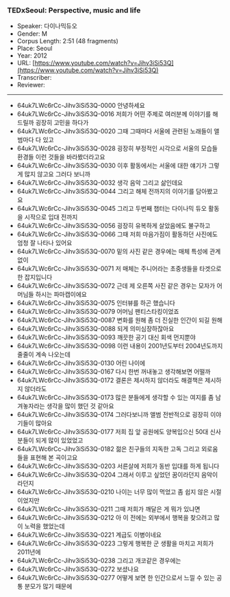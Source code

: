 ### TEDxSeoul: Perspective, music and life

- Speaker: 다이나믹듀오
- Gender: M
- Corpus Length: 2:51 (48 fragments)
- Place: Seoul
- Year: 2012
- URL: [https://www.youtube.com/watch?v=Jihv3iSi53Q](https://www.youtube.com/watch?v=Jihv3iSi53Q)
- Transcriber:
- Reviewer:

---

- 64uk7LWc6rCc-Jihv3iSi53Q-0000 안녕하세요
- 64uk7LWc6rCc-Jihv3iSi53Q-0016 저희가 어떤 주제로 여러분께 이야기를 해드릴까 굉장히 고민을 하다가
- 64uk7LWc6rCc-Jihv3iSi53Q-0020 그때 그때마다 서울에 관련된 노래들이 앨범마다 다 있고
- 64uk7LWc6rCc-Jihv3iSi53Q-0028 굉장히 부정적인 시각으로 서울의 모습들 환경들 이런 것들을 바라봤더라고요
- 64uk7LWc6rCc-Jihv3iSi53Q-0030 이후 활동에서는 서울에 대한 얘기가 그렇게 많지 않고요 그러다 보니까
- 64uk7LWc6rCc-Jihv3iSi53Q-0032 생각 음악 그리고 삶인데요
- 64uk7LWc6rCc-Jihv3iSi53Q-0044 그리고 해체 전까지의 이야기를 담아봤고요
- 64uk7LWc6rCc-Jihv3iSi53Q-0045 그리고 두번째 챕터는 다이나믹 듀오 활동을 시작으로 입대 전까지
- 64uk7LWc6rCc-Jihv3iSi53Q-0056 굉장히 유복하게 살았음에도 불구하고
- 64uk7LWc6rCc-Jihv3iSi53Q-0066 그때 저희 마음가짐이 활동하던 사진에도 엄청 잘 나타나 있어요
- 64uk7LWc6rCc-Jihv3iSi53Q-0070 밑의 사진 같은 경우에는 매체 특성에 관계 없이
- 64uk7LWc6rCc-Jihv3iSi53Q-0071 저 매체는 주니어라는 초중생들을 타겟으로 한 잡지입니다  
- 64uk7LWc6rCc-Jihv3iSi53Q-0072 근데 제 오른쪽 사진 같은 경우는 모자가 어머님들 하시는 파마캡이에요
- 64uk7LWc6rCc-Jihv3iSi53Q-0075 인터뷰를 하곤 했습니다
- 64uk7LWc6rCc-Jihv3iSi53Q-0079 어머님 팬티스타킹이었죠
- 64uk7LWc6rCc-Jihv3iSi53Q-0087 변화를 원해 좀 더 진실한 인간이 되길 원해
- 64uk7LWc6rCc-Jihv3iSi53Q-0088 되게 의미심장하잖아요
- 64uk7LWc6rCc-Jihv3iSi53Q-0093 깨끗한 공기 대신 회색 먼지뿐야
- 64uk7LWc6rCc-Jihv3iSi53Q-0098 이런 내용이 2001년도부터 2004년도까지 줄줄이 계속 나오는데
- 64uk7LWc6rCc-Jihv3iSi53Q-0130 어린 나이에  
- 64uk7LWc6rCc-Jihv3iSi53Q-0167 다시 한번 꺼내놓고 생각해보면 어떨까
- 64uk7LWc6rCc-Jihv3iSi53Q-0172 결론은 제시하지 않더라도 해결책은 제시하지 않더라도
- 64uk7LWc6rCc-Jihv3iSi53Q-0173 많은 분들에게 생각할 수 있는 여지를 좀 남겨놓자라는 생각을 많이 했던 것 같아요
- 64uk7LWc6rCc-Jihv3iSi53Q-0174 그러다보니까 앨범 전반적으로 굉장히 이야기들이 많아요
- 64uk7LWc6rCc-Jihv3iSi53Q-0177 저희 집 앞 공원에도 양복입으신 50대 신사분들이 되게 많이 있었었고
- 64uk7LWc6rCc-Jihv3iSi53Q-0182 젊은 친구들의 지독한 고독 그리고 외로움들을 표현해 본 곡이고요
- 64uk7LWc6rCc-Jihv3iSi53Q-0203 서른살에 저희가 동반 입대를 하게 됩니다
- 64uk7LWc6rCc-Jihv3iSi53Q-0204 그래서 이루고 싶었던 꿈이라던지 음악이라던지
- 64uk7LWc6rCc-Jihv3iSi53Q-0210 나이는 너무 많이 먹었고 좀 쉽지 않은 시절이었지만
- 64uk7LWc6rCc-Jihv3iSi53Q-0211 그때 저희가 깨달은 게 뭐가 있냐면
- 64uk7LWc6rCc-Jihv3iSi53Q-0212 아 이 전에는 외부에서 행복을 찾으려고 많이 노력을 했었는데
- 64uk7LWc6rCc-Jihv3iSi53Q-0221 계급도 이병이네요
- 64uk7LWc6rCc-Jihv3iSi53Q-0223 그렇게 행복한 군 생활을 마치고 저희가 2011년에
- 64uk7LWc6rCc-Jihv3iSi53Q-0238 그리고 개코같은 경우에는
- 64uk7LWc6rCc-Jihv3iSi53Q-0272 보셨나요
- 64uk7LWc6rCc-Jihv3iSi53Q-0277 어떻게 보면 한 인간으로서 느낄 수 있는 공통 분모가 많기 때문에
